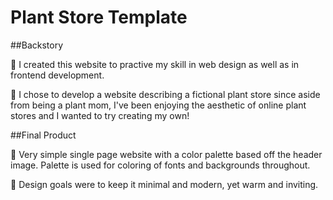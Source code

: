 # Plant Store Template 


##Backstory


🌿 I created this website to practive my skill in web design as well as in frontend development.

🌿 I chose to develop a website describing a fictional plant store since aside from being a plant mom, I've been enjoying the aesthetic of online plant stores and I wanted to try creating my own!

##Final Product

🌿 Very simple single page website with a color palette based off the header image. Palette is used for coloring of fonts and backgrounds throughout.

🌿 Design goals were to keep it minimal and modern, yet warm and inviting.